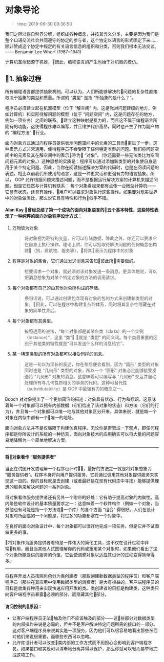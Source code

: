 # 对象导论
>time: 2018-06-30 09:36:50

我们之所以将自然界分解，组织成各种概念，并按其含义分类，主要是因为我们是整个口语交流社会共同遵守的协定的参与者，这个协定以语言的形式固定下来……除非赞成这个协定中规定的有关语言信息的组织和分类，否则我们根本无法交谈。  
—— Benjamin Lee Whorf (1987~1941)

计算机革命起源于机器，因此，编程语言的产生也始于对机器的模仿。

## 1. 抽象过程
所有编程语言都提供抽象机制。可以认为，人们所能够解决的问题的复杂性直接取决于抽象的类型和质量。所谓的 “类型” 是指 “所抽象的是什么？”。

程序员必须建立起在机器模型（位于 “解空间” 内，这是你对问题建模的地方，例如计算机）和实际待解问题的模型（位于 “问题空间” 内，这是问题存在的地方，例如一项业务）之间的联系。建立这种映射是费力的，而且这不属于编程语言所固有的功能，这使得程序难以编写，并且维护代价高昂，同时也产生了作为副产物的 “编程方法” 行业。

面向对象方式通过向程序员提供表示问题空间中的元素的工具而更进了一步。这种表示方式非常通用，使得程序员不会受限于任何特定类型的问题。我们将问题空间中的元素及其在解空间中的表示称为 “对象”。（你还需要一些无法类比为空间问题元素的对象。）这种思想的实质是：程序可以通过添加新类型的对象使自身适用于某个特定问题。因此，当你在阅读描述解决方案的代码时，也是在阅读问题的表述。相比以前我们所使用的语言，这是一种更灵活和更强有力的语言抽象。所以， OOP 允许根据问题来描述问题，而不是根据运行解决方案的计算机来描述问题。但是它任然与计算机有联系： 每个对象看起来都有点像一台微型计算机——它具有状态，还具有操作，用户可以要求对象执行这些操作。如果要对现实世界中的对象做类比，那么说它具有特性和行为似乎不错。

#### Alan Kay 曾经总结了第一个成功的面向对象语言的五个基本特性，这些特性表现了一种纯粹的面向对象程序设计方式：
1. 万物皆为对象
    >将对象视为奇特的变量，它可以存储数据，除此之外，你还可以要求它在自身上执行操作。理论上讲，你可以抽取待解决问题的任何概念化构建（狗，建筑物、服务等），将其表示为程序中的对象
1. 程序是对象的集合，它们通过发送消息来告知彼此所需要做的。
    >想要请求一个对象，就必须对该对象发送一条消息。更具体地说，可以把消息想象为对某个特定对象的方法的调用请求。
1. 每个对象都有自己的由其他对象所构成的存储。
    >换句话说，可以通过创建包含现有对象的包的方式来创建新类型的对象。因此，可以在程序中构建复杂的体系，同时将其复杂性隐藏在对象的简单性背后。
1. 每个对象都有其类型。
    >按照通用的说法，“每个对象都是其某各类（class）的一个实例（instance）”，这里 “类” 就是 “类型” 的同义词。每个类最重要的区别于其他类的特性就是“可以发送什么样的消息给它”。
1. 某一特定类型的所有对象都可以接受同样的消息。
    >这是一句以为深长的表述，你在稍后便会看到。因为 “圆形” 类型的对象同时也是 “几何形” 类型的对象，所以一个 “圆形” 对象必定能够接受发送给 “几何形” 对象的消息。这意味着可以编写与 “几何形” 交互并自动处理所有与几何性质相关的事务的代码。这种可替代性（substitutability）是 OOP 中最强有力的概念之一。

Booch 对对象提出了一个更加简洁的描述：对象具有状态、行为和标识。这意味着每一个对象都可以拥有内部数据（它们给出了该对象的状态）和方法（它们的行为），并且每一个对象都可以唯一地与其他对象区分开来，具体来说，就是每一个对象在内存中都有一个唯一的地址。

面向对象方法并不是仅局限于构建仿真程序。无论你是否赞成一下观点，即任何程序都是你所设计的系统的一种仿真，面向对象技术的应用确实可以将大量的问题容易地降解为一个简单地解决方案。

****
#### 将对象看作 “服务提供者”
当正在试图开发或理解一个程序设计时，最好的方法之一就是将对象想象为 “服务提供者”。程序本身将向用户提供服务，它将通过调用其他对象提供服务来实现这一目的。你的目标就是去创建（或者最好是在现有代码库中寻找）能够提供理想的服务来解决问题的一系列对象。

将对象看作服务提供者还有另外一个附带的好处：它有助于提高对象的内聚性。高内聚是软件设计的基本质量要求之一：这意味着一个软件构件（例如一个对象，当然他也有可能是指一个方法或一个库）的各个方面 “组合” 得很好。人们在设计对象时所面临的一个问题是，将过多的功能都塞在一个对象中。

在良好的面向对象设计中，每个对象都可以很好地完成一项任务，但是它并不试图做更多的事。

将对象作为服务提供者看待是一件伟大的简化工具，这不仅在设计过程中非常有用，而且当其他人试图理解你的代码或重用某个对象时，如果他们看出了这个对象所能提供的服务的价值，它会使调整对象以适应其设计的过程变得简单得多。
***

将程序开发人员按照角色分为类创建者（那些创建新数据类型的程序员）和客户端程序员（那些在其应用中使用数据类型的消费者）是大有裨益的。客户端程序员的目标是收集各种用来实现快速应用开发的类。类创建者的目标是构建类，这种类只向客户端程序员暴露必须的部分，而隐藏其他部分。

#### 访问控制的原因：
* 让客户端程序员无法触及他们不应该触及的部分——这些部分对数据类型的内部操作来说是必需的，但并不是客户解决特定问题所需的接口的一部分。这对客户端程序员来说其实是一项服务，因为他们可以很容易地看出那些东西对他们来说很重要，而哪些东西可以忽略。
* 允许库设计者可以改变类内部的工作方式而不用担心会影响到客户端程序员。如果接口和实现可以清晰地分离并得以保护，那么你就可以轻而易举地完成这项工作。